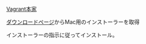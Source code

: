 [Vagrant本家](https://www.vagrantup.com/)

[ダウンロードページ](https://www.vagrantup.com/downloads.html)からMac用のインストーラーを取得

インストーラーの指示に従ってインストール。
